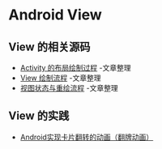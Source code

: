 # Android View

## View 的相关源码

* [Activity 的布局绘制过程](https://github.com/ZhangMiao147/android_learning_notes/blob/master/Android/view/Activity%E7%9A%84%E5%B8%83%E5%B1%80%E7%BB%98%E5%88%B6%E8%BF%87%E7%A8%8B.md) -文章整理
* [View 绘制流程](https://github.com/ZhangMiao147/android_learning_notes/blob/master/Android/view/View%E7%BB%98%E5%88%B6%E6%B5%81%E7%A8%8B.md) -文章整理
* [视图状态与重绘流程](https://github.com/ZhangMiao147/android_learning_notes/blob/master/Android/view/%E8%A7%86%E5%9B%BE%E7%8A%B6%E6%80%81%E4%B8%8E%E9%87%8D%E7%BB%98%E6%B5%81%E7%A8%8B.md) -文章整理



##  View 的实践

* [Android实现卡片翻转的动画（翻牌动画）](https://github.com/ZhangMiao147/android_learning_notes/blob/master/view/Android%E5%AE%9E%E7%8E%B0%E5%8D%A1%E7%89%87%E7%BF%BB%E8%BD%AC%E7%9A%84%E5%8A%A8%E7%94%BB%EF%BC%88%E7%BF%BB%E7%89%8C%E5%8A%A8%E7%94%BB%EF%BC%89.md)
